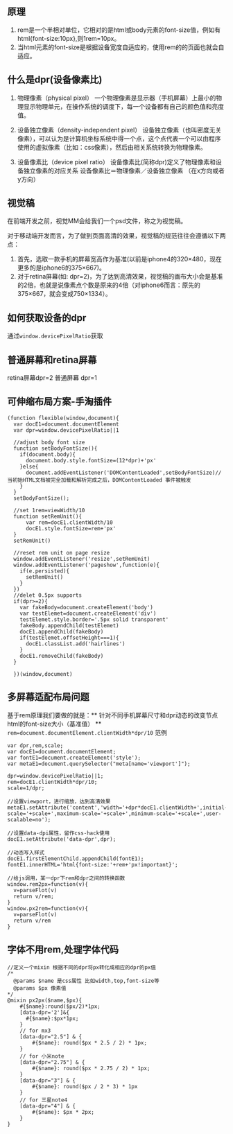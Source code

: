 ## 原理
1. rem是一个半相对单位，它相对的是html或body元素的font-size值，例如有html{font-size:10px},则1rem=10px。
2. 当html元素的font-size是根据设备宽度自适应的，使用rem的的页面也就会自适应。
## 什么是dpr(设备像素比)
1. 物理像素（physical pixel）
一个物理像素是显示器（手机屏幕）上最小的物理显示物理单元，在操作系统的调度下，每一个设备都有自己的颜色值和亮度值。

2. 设备独立像素（density-independent pixel）
设备独立像素（也叫密度无关像素），可以认为是计算机坐标系统中得一个点，这个点代表一个可以由程序使用的虚拟像素（比如：css像素），然后由相关系统转换为物理像素。

3. 设备像素比（device pixel ratio）
设备像素比(简称dpr)定义了物理像素和设备独立像素的对应关系
设备像素比＝物理像素／设备独立像素 （在x方向或者y方向）
## 视觉稿
在前端开发之前，视觉MM会给我们一个psd文件，称之为视觉稿。

对于移动端开发而言，为了做到页面高清的效果，视觉稿的规范往往会遵循以下两点：

1. 首先，选取一款手机的屏幕宽高作为基准(以前是iphone4的320×480，现在更多的是iphone6的375×667)。
2. 对于retina屏幕(如: dpr=2)，为了达到高清效果，视觉稿的画布大小会是基准的2倍，也就是说像素点个数是原来的4倍（对iphone6而言：原先的375×667，就会变成750×1334）。

## 如何获取设备的dpr
通过`window.devicePixelRatio`获取
## 普通屏幕和retina屏幕
retina屏幕dpr=2
普通屏幕 dpr=1
## 可伸缩布局方案-手淘插件
```
(function flexible(window,document){
  var docE1=document.documentElement
  var dpr=window.devicePixelRatio||1

  //adjust body font size
  function setBodyFontSize(){
    if(document.body){
      document.body.style.fontSize=(12*dpr)+'px'
    }else{
      document.addEventListener('DOMContentLoaded',setBodyFontSize)//当初始HTML文档被完全加载和解析完成之后，DOMContentLoaded 事件被触发
    }
  }
  setBodyFontSize();

  //set 1rem=viewWidth/10
  function setRemUnit(){
      var rem=docE1.clientWidth/10
      docE1.style.fontSize=rem+'px'
  }
  setRemUnit()

  //reset rem unit on page resize
  window.addEventListener('resize',setRemUnit)
  window.addEventListener('pageshow',function(e){
    if(e.persisted){
      setRemUnit()
    }
  })
  //delet 0.5px supports
  if(dpr>=2){
    var fakeBody=document.createElement('body')
    var testElemet=document.createElement('div')
    testElemet.style.border='.5px solid transparent'
    fakeBody.appendChild(testElemet)
    docE1.appendChild(fakeBody)
    if(testElemet.offsetHeight===1){
      docE1.classList.add('hairlines')
    }
    docE1.removeChild(fakeBody)
  }

  })(window,document)
```
## 多屏幕适配布局问题
基于rem原理我们要做的就是：** 针对不同手机屏幕尺寸和dpr动态的改变节点html的font-size大小（基准值） **
`rem=document.documentElement.clientWidth*dpr/10`
范例
```
var dpr,rem,scale;
var docE1=document.documentElement;
var fontE1=document.createElement('style');
var metaE1=document.querySelector("meta[name='viewport']");

dpr=window.devicePixelRatio||1;
rem=docE1.clientWidth*dpr/10;
scale=1/dpr;

//设置viewport，进行缩放，达到高清效果
metaE1.setAttribute('content','width='+dpr*docE1.clientWidth+',initial-scale='+scale+',maximum-scale='+scale+',minimum-scale='+scale+',user-scalable=no');

//设置data-dpi属性，留作css-hack使用
docE1.setAttribute('data-dpr',dpr);

//动态写入样式
docE1.firstElementChild.appendChild(fontE1);
fontE1.innerHTML='html{font-size:'+rem+'px!important}';

//给js调用，某一dpr下rem和dpr之间的转换函数
window.rem2px=function(v){
  v=parseFlot(v)
  return v/rem;
}
window.px2rem=function(v){
  v=parseFlot(v)
  return v/rem
}
```
## 字体不用rem,处理字体代码
```
//定义一个mixin 根据不同的dpr将px转化成相应的dpr的px值
/*
  @params $name 是css属性 比如width,top,font-size等
  @params $px 像素值
*/
@mixin px2px($name,$px){
    #{$name}:round($px/2)*1px;
    [data-dpr='2']&{
      #{$name}:$px*1px;
    }
    // for mx3
    [data-dpr="2.5"] & {
        #{$name}: round($px * 2.5 / 2) * 1px;
    }
    // for 小米note
    [data-dpr="2.75"] & {
        #{$name}: round($px * 2.75 / 2) * 1px;
    }
    [data-dpr="3"] & {
        #{$name}: round($px / 2 * 3) * 1px
    }
    // for 三星note4
    [data-dpr="4"] & {
        #{$name}: $px * 2px;
    }
}
```
